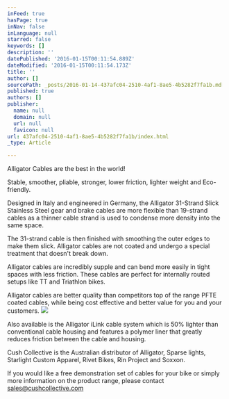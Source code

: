 ```yaml
---
inFeed: true
hasPage: true
inNav: false
inLanguage: null
starred: false
keywords: []
description: ''
datePublished: '2016-01-15T00:11:54.889Z'
dateModified: '2016-01-15T00:11:54.173Z'
title: ''
author: []
sourcePath: _posts/2016-01-14-437afc04-2510-4af1-8ae5-4b5282f7fa1b.md
published: true
authors: []
publisher:
  name: null
  domain: null
  url: null
  favicon: null
url: 437afc04-2510-4af1-8ae5-4b5282f7fa1b/index.html
_type: Article

---
```

Alligator Cables are the best in the world! 

Stable, smoother, pliable, stronger, lower friction, lighter weight and Eco-friendly. 

Designed in Italy and engineered in Germany, the Alligator 31-Strand Slick Stainless Steel gear and brake cables are more flexible than 19-strand cables as a thinner cable strand is used to condense more density into the same space. 

The 31-strand cable is then finished with smoothing the outer edges to make them slick.
Alligator cables are not coated and undergo a special treatment that doesn't break down. 

Alligator cables are incredibly supple and can bend more easily in tight spaces with less friction. These cables are perfect for internally routed setups like TT and Triathlon bikes. 

Alligator cables are better quality than competitors top of the range PFTE coated cables, while being cost effective and better value for you and your customers. ![](https://the-grid-user-content.s3-us-west-2.amazonaws.com/173d785d-4217-4a90-a015-fb65f514d9e8.jpg)

Also available is the Alligator iLink cable system which is 50% lighter than conventional cable housing and features a polymer liner that greatly reduces friction between the cable and housing. 

Cush Collective is the Australian distributor of Alligator, Sparse lights, Starlight Custom Apparel, Rivet Bikes, Rin Project and Soxxon. 

If you would like a free demonstration set of cables for your bike or simply more information on the product range, please contact sales@cushcollective.com